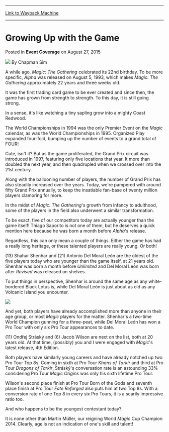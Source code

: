 
---
[Link to Wayback Machine](https://web.archive.org/web/20150906233632/http://magic.wizards.com/en/events/coverage/2015wc/growing-up-with-the-game-2015-08-27)

[_metadata_:author]:- "Chapman Sim"
[_metadata_:description]:- "A while ago, Magic: The Gathering celebrated its 22nd birthday. To be more specific, Alpha was released on August 5, 1993, which makes Magic: The Gathering approximately 22 years and three weeks old. It was the first trading card game to be ever created and since then, the game has grown from strength to strength. To this day, it is still going strong. In a sense, it's like watching a tiny sapling grow into a mighty Coast Redwood."
[_metadata_:generator]:- "Drupal 7 (http://drupal.org)"
[_metadata_:node]:- "538966"
[_metadata_:publish_date]:- "2015-08-27"
[_metadata_:source]:- "div-main-content"
[_metadata_:title]:- "Growing Up with the Game"
[_metadata_:wayback_capture_timestamp]:- "2015-09-06 23:36:32"
[_metadata_:wayback_raw_url]:- "https://web.archive.org/web/20150906233632id_/http://magic.wizards.com/en/events/coverage/2015wc/growing-up-with-the-game-2015-08-27"
[_metadata_:wayback_url]:- "http://magic.wizards.com/en/events/coverage/2015wc/growing-up-with-the-game-2015-08-27"
---


Growing Up with the Game
========================



 Posted in **Event Coverage**
 on August 27, 2015 






![](https://media.magic.wizards.com/styles/auth_small/public/images/person/chapman_icon_0.jpg)
By Chapman Sim










A while ago, *Magic: The Gathering* celebrated its 22nd birthday. To be more specific, *Alpha* was released on August 5, 1993, which makes *Magic: The Gathering* approximately 22 years and three weeks old.


It was the first trading card game to be ever created and since then, the game has grown from strength to strength. To this day, it is still going strong.


In a sense, it's like watching a tiny sapling grow into a mighty Coast Redwood.


The World Championships in 1994 was the only Premier Event on the *Magic* calendar, as was the World Championships in 1995. Organized Play expanded four-fold, bumping up the number of events to a grand total of FOUR!


Cute, isn't it? But as the game proliferated, the Grand Prix circuit was introduced in 1997, featuring only five locations that year. It more than doubled the next year, and then quadrupled when we crossed over into the 21st century.


Along with the ballooning number of players, the number of Grand Prix has also steadily increased over the years. Today, we're pampered with around fifty Grand Prix annually, to keep the insatiable fan-base of twenty million players clamoring for more.


In the midst of *Magic: The Gathering*'s growth from infancy to adulthood, some of the players in the field also underwent a similar transformation.


To be exact, five of our competitors today are actually younger than the game itself! Thiago Saporito is not one of them, but he deserves a quick mention here because he was born a month before *Alpha*'s release.


Regardless, this can only mean a couple of things. Either the game has had a really long heritage, or these talented players are really young. Or both!


(13) Shahar Shenhar and (21) Antonio Del Moral León are the oldest of the five players today who are younger than the game itself, at 21 years old. Shenhar was born a month before *Unlimited* and Del Moral León was born after *Revised* was released on shelves.


To put things in perspective, Shenhar is around the same age as any white-bordered Black Lotus is, while Del Moral León is just about as old as any Volcanic Island you encounter.


**![](https://media.wizards.com/2015/events/2015wc/delmoralleon_young.jpg)**  



And yet, both players have already accomplished more than anyone in their age group, or most *Magic* players for the matter. Shenhar's a two-time World Champion gunning for a three-peat, while Del Moral León has won a Pro Tour with only six Pro Tour appearances to date.


(11) Ondřej Stráský and (6) Jacob Wilson are next on the list, both at 20 years old. At that time, (possibly) you and I were engaged with *Magic*'s latest release, 4th Edition.


Both players have similarly young careers and have already notched up two Pro Tour Top 8s. Coming in sixth at Pro Tour *Khans of Tarkir* and third at Pro Tour *Dragons of Tarkir*, Stráský's conversation rate is an astounding 33% considering Pro Tour *Magic Origins* was only his sixth lifetime Pro Tour.


Wilson's second place finish at Pro Tour Born of the Gods and seventh place finish at Pro Tour *Fate Reforged* also puts him at two Top 8s. With a conversion rate of one Top 8 in every six Pro Tours, it is a scarily impressive ratio too.


And who happens to be the youngest contestant today?


It is none other than Martin Müller, our reigning World *Magic* Cup Champion 2014. Clearly, age is not an indication of one's skill and talent!







